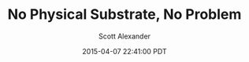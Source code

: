 ---
layout: podcast
title: "No Physical Substrate, No Problem"
author: Scott Alexander
description: https://slatestarcodex.com/2015/04/07/no-physical-substrate-no-problem/
date: 2015-04-07 22:41:00 PDT
length: 2329269
duration: 582
guid: no-physical-substrate-no-problem
---
